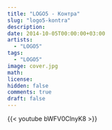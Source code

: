 ```yaml
---
title: "LOGO5 - Контра" 
slug: "logo5-kontra"
description: 
date: 2014-10-05T00:00:00+03:00
artists:
  - "LOGO5"
tags:
  - "LOGO5"
image: cover.jpg
math: 
license: 
hidden: false
comments: true
draft: false
---
```


{{< youtube bWFV0ClnyK8 >}}

